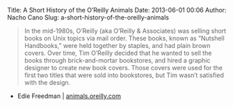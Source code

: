 Title: A Short History of the O’Reilly Animals
Date: 2013-06-01 00:06
Author: Nacho Cano
Slug: a-short-history-of-the-oreilly-animals

> In the mid-1980s, O’Reilly (aka O’Reilly & Associates) was selling
> short books on Unix topics via mail order. These books, known as
> ”Nutshell Handbooks,” were held together by staples, and had plain
> brown covers. Over time, Tim O’Reilly decided that he wanted to sell
> the books through brick-and-mortar bookstores, and hired a graphic
> designer to create new book covers. Those covers were used for the
> first two titles that were sold into bookstores, but Tim wasn’t
> satisfied with the design.

- Edie Freedman | [animals.oreilly.com][]

  [animals.oreilly.com]: http://animals.oreilly.com/origin-of-species/
    "A Short History of the O'Reilly Animals"
